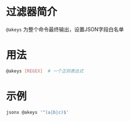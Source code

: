 # 过滤器简介

`@akeys` 为整个命令最终输出，设置JSON字段白名单

# 用法

```bash
@akeys [REGEX]  # 一个正则表达式
```

# 示例

```bash
jsonx @akeys '^(a|b|c)$'
```

